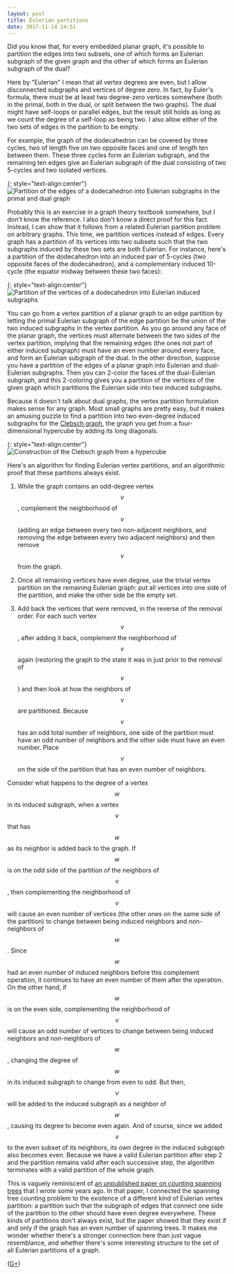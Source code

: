 ```yaml
---
layout: post
title: Eulerian partitions
date: 2017-11-14 14:51
---
```

Did you know that, for every embedded planar graph, it's possible to partition the edges into two subsets, one of which forms an Eulerian subgraph of the given graph and the other of which forms an Eulerian subgraph of the dual?

Here by "Eulerian" I mean that all vertex degrees are even, but I allow disconnected subgraphs and vertices of degree zero. In fact, by Euler's formula, there must be at least two degree-zero vertices somewhere (both in the primal, both in the dual, or split between the two graphs). The dual might have self-loops or parallel edges, but the result still holds as long as we count the degree of a self-loop as being two. I also allow either of the two sets of edges in the partition to be empty.

For example, the graph of the dodecahedron can be covered by three cycles, two of length five on two opposite faces and one of length ten between them. These three cycles form an Eulerian subgraph, and the remaining ten edges give an Eulerian subgraph of the dual consisting of two 5-cycles and two isolated vertices.

{: style="text-align:center"}
![Partition of the edges of a dodecahedron into Eulerian subgraphs in the primal and dual graph]({{site.baseurl}}/assets/2017/dodec-edge-partition.svg)

Probably this is an exercise in a graph theory textbook somewhere, but I don't know the reference. I also don't know a direct proof for this fact. Instead, I can show that it follows from a related Eulerian partition problem on arbitrary graphs. This time, we partition vertices instead of edges. Every graph has a partition of its vertices into two subsets such that the two subgraphs induced by these two sets are both Eulerian. For instance, here's a partition of the dodecahedron into an induced pair of 5-cycles (two opposite faces of the dodecahedron), and a complementary induced 10-cycle (the equator midway between these two faces):

{: style="text-align:center"}
![Partition of the vertices of a dodecahedron into Eulerian induced subgraphs]({{site.baseurl}}/assets/2017/dodec-vertex-partition.svg)

You can go from a vertex partition of a planar graph to an edge partition by letting the primal Eulerian subgraph of the edge partition be the union of the two induced subgraphs in the vertex partition. As you go around any face of the planar graph, the vertices must alternate between the two sides of the vertex partition, implying that the remaining edges (the ones not part of either induced subgraph) must have an even number around every face, and form an Eulerian subgraph of the dual. In the other direction, suppose you have a partition of the edges of a planar graph into Eulerian and dual-Eulerian subgraphs. Then you can 2-color the faces of the dual-Eulerian subgraph, and this 2-coloring gives you a partition of the vertices of the given graph which partitions the Eulerian side into two induced subgraphs.

Because it doesn't talk about dual graphs, the vertex partition formulation makes sense for any graph. Most small graphs are pretty easy, but it makes an amusing puzzle to find a partition into two even-degree induced subgraphs for the [Clebsch graph](https://en.wikipedia.org/wiki/Clebsch_graph), the graph you get from a four-dimensional hypercube by adding its long diagonals.

{: style="text-align:center"}
![Construction of the Clebsch graph from a hypercube]({{site.baseurl}}/assets/2017/Clebsch-hypercube.svg)

Here's an algorithm for finding Eulerian vertex partitions, and an algorithmic proof that these partitions always exist.

1. While the graph contains an odd-degree vertex $$v$$, complement the neighborhood of $$v$$ (adding an edge between every two non-adjacent neighbors, and removing the edge between every two adjacent neighbors) and then remove $$v$$ from the graph.

2. Once all remaining vertices have even degree, use the trivial vertex partition on the remaining Eulerian graph: put all vertices into one side of the partition, and make the other side be the empty set.

3. Add back the vertices that were removed, in the reverse of the removal order. For each such vertex $$v$$, after adding it back, complement the neighborhood of $$v$$ again (restoring the graph to the state it was in just prior to the removal of $$v$$) and then look at how the neighbors of $$v$$ are partitioned. Because $$v$$ has an odd total number of neighbors, one side of the partition must have an odd number of neighbors and the other side must have an even number. Place $$v$$ on the side of the partition that has an even number of neighbors.

Consider what happens to the degree of a vertex $$w$$ in its induced subgraph, when a vertex $$v$$ that has $$w$$ as its neighbor is added back to the graph. If $$w$$ is on the odd side of the partition of the neighbors of $$v$$, then complementing the neighborhood of $$v$$ will cause an even number of vertices (the other ones on the same side of the partition) to change between being induced neighbors and non-neighbors of $$w$$. Since $$w$$ had an even number of induced neighbors before this complement operation, it continues to have an even number of them after the operation. On the other hand, if $$w$$ is on the even side, complementing the neighborhood of $$v$$ will cause an odd number of vertices to change between being induced neighbors and non-neighbors of $$w$$, changing the degree of $$w$$ in its induced subgraph to change from even to odd. But then, $$v$$ will be added to the induced subgraph as a neighbor of $$w$$, causing its degree to become even again. And of course, since we added $$v$$ to the even subset of its neighbors, its own degree in the induced subgraph also becomes even. Because we have a valid Eulerian partition after step 2 and the partition remains valid after each successive step, the algorithm terminates with a valid partition of the whole graph.

This is vaguely reminiscent of [an unpublished paper on counting spanning trees](http://www.ics.uci.edu/~eppstein/pubs/Epp-TR-96-14.pdf) that I wrote some years ago. In that paper, I connected the spanning tree counting problem to the existence of a different kind of Eulerian vertex partition: a partition such that the subgraph of edges that connect one side of the partition to the other should have even degree everywhere. These kinds of partitions don't always exist, but the paper showed that they exist if and only if the graph has an even number of spanning trees. It makes me wonder whether there's a stronger connection here than just vague resemblance, and whether there's some interesting structure to the set of all Eulerian partitions of a graph.

([G+](https://plus.google.com/100003628603413742554/posts/9gLQatdTreG))